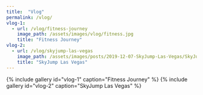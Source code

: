 ```yaml
---
title:  "Vlog"
permalink: /vlog/
vlog-1:
  - url: /vlog/fitness-journey
    image_path: /assets/images/vlog/fitness.jpg
    title: "Fitness Journey"
vlog-2:
  - url: /vlog/skyjump-las-vegas
    image_path: /assets/images/posts/2019-12-07-SkyJump-Las-Vegas/SkyJump-1.jpg
    title: "SkyJump Las Vegas"
---
```


{% include gallery id="vlog-1" caption="Fitness Journey" %}
{% include gallery id="vlog-2" caption="SkyJump Las Vegas" %}
